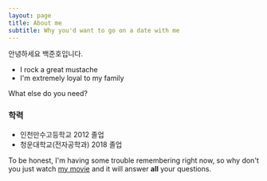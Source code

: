 ```yaml
---
layout: page
title: About me
subtitle: Why you'd want to go on a date with me
---
```


안녕하세요 백준호입니다.

- I rock a great mustache
- I'm extremely loyal to my family

What else do you need?

### 학력

- 인천만수고등학교 2012 졸업
- 청운대학교(전자공학과) 2018 졸업

To be honest, I'm having some trouble remembering right now, so why don't you just watch [my movie](https://en.wikipedia.org/wiki/The_Princess_Bride_%28film%29) and it will answer **all** your questions.
